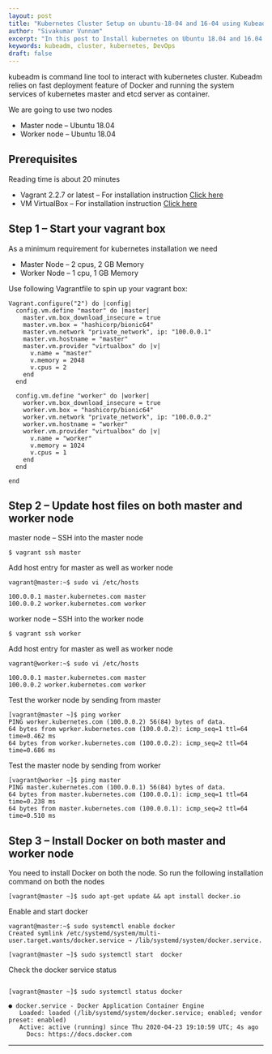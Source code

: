 ```yaml
---
layout: post
title: "Kubernetes Cluster Setup on ubuntu-18-04 and 16-04 using Kubeadm"
author: "Sivakumar Vunnam"
excerpt: "In this post to Install kubernetes on Ubuntu 18.04 and 16.04 we are going to create Kubernetes cluster along with kubeadm on Ubuntu 18.04"
keywords: kubeadm, cluster, kubernetes, DevOps
draft: false
---
```

kubeadm is command line tool to interact with kubernetes cluster. Kubeadm relies on fast deployment feature of Docker and running the system services of kubernetes master and etcd server as container.

We are going to use two nodes

* Master node – Ubuntu 18.04
* Worker node – Ubuntu 18.04

## Prerequisites

Reading time is about 20 minutes

* Vagrant 2.2.7 or latest – For installation instruction [Click here](https://www.vagrantup.com/downloads.html)
* VM VirtualBox – For installation instruction [Click here](https://www.virtualbox.org/wiki/Linux_Downloads)

## Step 1 – Start your vagrant box

As a minimum requirement for kubernetes installation we need

* Master Node – 2 cpus, 2 GB Memory
* Worker Node – 1 cpu, 1 GB Memory

Use following Vagrantfile to spin up your vagrant box:

```
Vagrant.configure("2") do |config|
  config.vm.define "master" do |master|
    master.vm.box_download_insecure = true    
    master.vm.box = "hashicorp/bionic64"
    master.vm.network "private_network", ip: "100.0.0.1"
    master.vm.hostname = "master"
    master.vm.provider "virtualbox" do |v|
      v.name = "master"
      v.memory = 2048
      v.cpus = 2
    end
  end

  config.vm.define "worker" do |worker|
    worker.vm.box_download_insecure = true 
    worker.vm.box = "hashicorp/bionic64"
    worker.vm.network "private_network", ip: "100.0.0.2"
    worker.vm.hostname = "worker"
    worker.vm.provider "virtualbox" do |v|
      v.name = "worker"
      v.memory = 1024
      v.cpus = 1
    end
  end

end

```
## Step 2 – Update host files on both master and worker node

master node – SSH into the master node

```
$ vagrant ssh master

```

Add host entry for master as well as worker node

```
vagrant@master:~$ sudo vi /etc/hosts

100.0.0.1 master.kubernetes.com master
100.0.0.2 worker.kubernetes.com worker

```
worker node – SSH into the worker node

```
$ vagrant ssh worker

```
Add host entry for master as well as worker node

```
vagrant@worker:~$ sudo vi /etc/hosts

100.0.0.1 master.kubernetes.com master
100.0.0.2 worker.kubernetes.com worker

```

Test the worker node by sending from master

```
[vagrant@master ~]$ ping worker
PING worker.kubernetes.com (100.0.0.2) 56(84) bytes of data.
64 bytes from wprker.kubernetes.com (100.0.0.2): icmp_seq=1 ttl=64 time=0.462 ms
64 bytes from worker.kubernetes.com (100.0.0.2): icmp_seq=2 ttl=64 time=0.686 ms

```
Test the master node by sending from worker

```
[vagrant@worker ~]$ ping master
PING master.kubernetes.com (100.0.0.1) 56(84) bytes of data.
64 bytes from master.kubernetes.com (100.0.0.1): icmp_seq=1 ttl=64 time=0.238 ms
64 bytes from master.kubernetes.com (100.0.0.1): icmp_seq=2 ttl=64 time=0.510 ms

```
## Step 3 – Install Docker on both master and worker node

You need to install Docker on both the node. So run the following installation command on both the nodes

```
[vagrant@master ~]$ sudo apt-get update && apt install docker.io

```
Enable and start docker

```
vagrant@master:~$ sudo systemctl enable docker
Created symlink /etc/systemd/system/multi-user.target.wants/docker.service → /lib/systemd/system/docker.service.

[vagrant@master ~]$ sudo systemctl start  docker

```
Check the docker service status

```

[vagrant@master ~]$ sudo systemctl status docker

● docker.service - Docker Application Container Engine
   Loaded: loaded (/lib/systemd/system/docker.service; enabled; vendor preset: enabled)
   Active: active (running) since Thu 2020-04-23 19:10:59 UTC; 4s ago
     Docs: https://docs.docker.com

```






---
